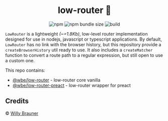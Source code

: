 <h1 align="center" style="text-align:center">low-router 🚌‍</h1>
<p align="center">
<img alt="npm" src="https://img.shields.io/npm/v/@wbe/low-router">
<img alt="npm bundle size" src="https://img.shields.io/bundlephobia/minzip/%40wbe%2Flow-router">
<img alt="build" src="https://github.com/willybrauner/low-router/workflows/tests/badge.svg">
</p>
<p align="center">

`LowRouter` is a lightweight _(~=1.8Kb)_, low-level router implementation designed for use in nodejs, javascript or typescript applications. By default, `LowRouter` has no link with the browser history, but this repository provide a `createBrowserHistory` util ready to use. It also includes a `createMatcher` function to convert a route path to a regular expression, but still open to use a custom one.

This repo contains:

- [@wbe/low-router](https://github.com/willybrauner/low-router/tree/main/packages/low-router) - low-router core vanilla
- [@wbe/low-router-preact](https://github.com/willybrauner/low-router/tree/main/packages/low-router-preact) - low-router wrapper for preact  


## Credits

© [Willy Brauner](https://willybrauner.com)
